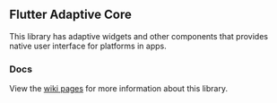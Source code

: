 ## Flutter Adaptive Core
This library has adaptive widgets and other components that provides native user interface for platforms in apps.

### Docs
View the [wiki pages](https://github.com/payhas/flutter_adaptive/wiki) for more information about this library.